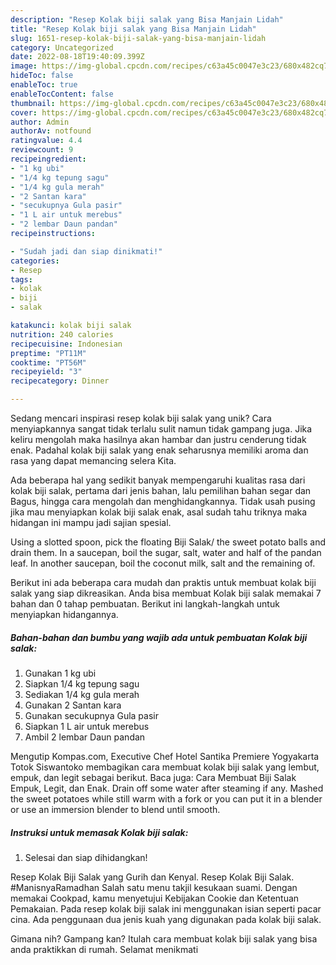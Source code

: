 ```yaml
---
description: "Resep Kolak biji salak yang Bisa Manjain Lidah"
title: "Resep Kolak biji salak yang Bisa Manjain Lidah"
slug: 1651-resep-kolak-biji-salak-yang-bisa-manjain-lidah
category: Uncategorized
date: 2022-08-18T19:40:09.399Z
image: https://img-global.cpcdn.com/recipes/c63a45c0047e3c23/680x482cq70/kolak-biji-salak-foto-resep-utama.jpg
hideToc: false
enableToc: true
enableTocContent: false
thumbnail: https://img-global.cpcdn.com/recipes/c63a45c0047e3c23/680x482cq70/kolak-biji-salak-foto-resep-utama.jpg
cover: https://img-global.cpcdn.com/recipes/c63a45c0047e3c23/680x482cq70/kolak-biji-salak-foto-resep-utama.jpg
author: Admin
authorAv: notfound
ratingvalue: 4.4
reviewcount: 9
recipeingredient:
- "1 kg ubi"
- "1/4 kg tepung sagu"
- "1/4 kg gula merah"
- "2 Santan kara"
- "secukupnya Gula pasir"
- "1 L air untuk merebus"
- "2 lembar Daun pandan"
recipeinstructions:

- "Sudah jadi dan siap dinikmati!"
categories:
- Resep
tags:
- kolak
- biji
- salak

katakunci: kolak biji salak 
nutrition: 240 calories
recipecuisine: Indonesian
preptime: "PT11M"
cooktime: "PT56M"
recipeyield: "3"
recipecategory: Dinner

---
```





Sedang mencari inspirasi resep kolak biji salak yang unik? Cara menyiapkannya sangat tidak terlalu sulit namun tidak gampang juga. Jika keliru mengolah maka hasilnya akan hambar dan justru cenderung tidak enak. Padahal kolak biji salak yang enak seharusnya memiliki aroma dan rasa yang dapat memancing selera Kita.





Ada beberapa hal yang sedikit banyak mempengaruhi kualitas rasa dari kolak biji salak, pertama dari jenis bahan, lalu pemilihan bahan segar dan Bagus, hingga cara mengolah dan menghidangkannya. Tidak usah pusing jika mau menyiapkan kolak biji salak enak,      asal sudah tahu triknya maka hidangan ini mampu jadi sajian spesial.














Using a slotted spoon, pick the floating Biji Salak/ the sweet potato balls and drain them. In a saucepan, boil the sugar, salt, water and half of the pandan leaf. In another saucepan, boil the coconut milk, salt and the remaining of.






Berikut ini ada beberapa cara mudah dan praktis untuk membuat kolak biji salak yang siap dikreasikan. Anda bisa membuat Kolak biji salak memakai 7 bahan dan 0 tahap pembuatan. Berikut ini langkah-langkah untuk menyiapkan hidangannya.

<!--inarticleads1-->

##### Bahan-bahan dan bumbu yang wajib ada untuk pembuatan Kolak biji salak:

1. Gunakan 1 kg ubi
1. Siapkan 1/4 kg tepung sagu
1. Sediakan 1/4 kg gula merah
1. Gunakan 2 Santan kara
1. Gunakan secukupnya Gula pasir
1. Siapkan 1 L air untuk merebus
1. Ambil 2 lembar Daun pandan


Mengutip Kompas.com, Executive Chef Hotel Santika Premiere Yogyakarta Totok Siswantoko membagikan cara membuat kolak biji salak yang lembut, empuk, dan legit sebagai berikut. Baca juga: Cara Membuat Biji Salak Empuk, Legit, dan Enak. Drain off some water after steaming if any. Mashed the sweet potatoes while still warm with a fork or you can put it in a blender or use an immersion blender to blend until smooth. 

<!--inarticleads2-->

##### Instruksi untuk memasak Kolak biji salak:


1. Selesai dan siap dihidangkan!

Resep Kolak Biji Salak yang Gurih dan Kenyal. Resep Kolak Biji Salak. #ManisnyaRamadhan Salah satu menu takjil kesukaan suami. Dengan memakai Cookpad, kamu menyetujui Kebijakan Cookie dan Ketentuan Pemakaian. Pada resep kolak biji salak ini menggunakan isian seperti pacar cina. Ada penggunaan dua jenis kuah yang digunakan pada kolak biji salak. 

Gimana nih? Gampang kan? Itulah cara membuat kolak biji salak yang bisa anda praktikkan di rumah. Selamat menikmati
